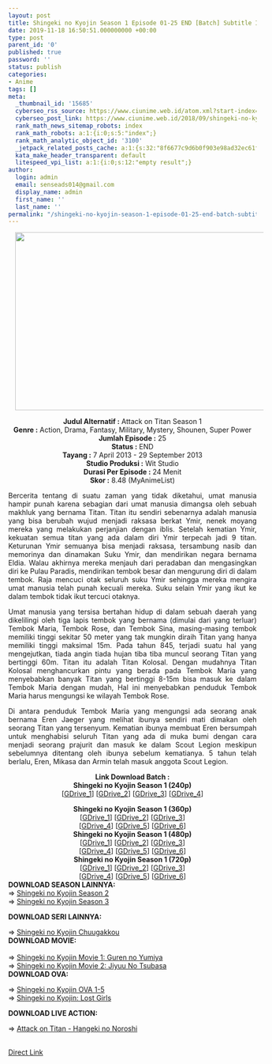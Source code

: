 ```yaml
---
layout: post
title: Shingeki no Kyojin Season 1 Episode 01-25 END [Batch] Subtitle Indonesia
date: 2019-11-18 16:50:51.000000000 +00:00
type: post
parent_id: '0'
published: true
password: ''
status: publish
categories:
- Anime
tags: []
meta:
  _thumbnail_id: '15685'
  cyberseo_rss_source: https://www.ciunime.web.id/atom.xml?start-index=3301&max-results=150
  cyberseo_post_link: https://www.ciunime.web.id/2018/09/shingeki-no-kyojin-season-1-episode-01.html
  rank_math_news_sitemap_robots: index
  rank_math_robots: a:1:{i:0;s:5:"index";}
  rank_math_analytic_object_id: '3100'
  _jetpack_related_posts_cache: a:1:{s:32:"8f6677c9d6b0f903e98ad32ec61f8deb";a:2:{s:7:"expires";i:1653282220;s:7:"payload";a:3:{i:0;a:1:{s:2:"id";i:25977;}i:1;a:1:{s:2:"id";i:25983;}i:2;a:1:{s:2:"id";i:25979;}}}}
  kata_make_header_transparent: default
  litespeed_vpi_list: a:1:{i:0;s:12:"empty result";}
author:
  login: admin
  email: senseads014@gmail.com
  display_name: admin
  first_name: ''
  last_name: ''
permalink: "/shingeki-no-kyojin-season-1-episode-01-25-end-batch-subtitle-indonesia/"
---
```

<div class="separator" style="clear: both; text-align: center;"><a href="https://4.bp.blogspot.com/-j-UT9UW4uQ0/XAd7vRb64qI/AAAAAAAADUU/pnlN82xikQEWBWmmGnZLlB7siIcMQtLNgCLcBGAs/s1600/Shingeki%2Bno%2BKyojin%2BSeason%2B1%2B-%2BCiunime.png" imageanchor="1" style="margin-left: 1em; margin-right: 1em;"><img border="0" data-original-height="720" data-original-width="1280" height="360" src="{{ site.baseurl }}/assets/2019/11/Shingeki%2Bno%2BKyojin%2BSeason%2B1%2B-%2BCiunime.png" width="640" /></a></div>
<p>
<div style="text-align: center;"><b><b>Judul </b>Alternatif :</b>&nbsp;Attack on Titan Season 1</div>
<div style="text-align: center;"><b>Genre :</b> Action, Drama, Fantasy, Military, Mystery, Shounen, Super Power</div>
<div style="text-align: center;"><b>Jumlah Episode :</b>&nbsp;25</div>
<div style="text-align: center;"><b>Status :</b>&nbsp;END</div>
<div style="text-align: center;"><b>Tayang :</b>&nbsp;7 April 2013 - 29 September 2013</div>
<div style="text-align: center;"><b>Studio Produksi :</b>&nbsp;Wit Studio</div>
<div style="text-align: center;"><b>Durasi Per Episode :</b>&nbsp;24 Menit</div>
<div style="text-align: center;"><b>Skor :</b>&nbsp;8.48 (MyAnimeList)</div>
<p>
<div style="text-align: justify;">Bercerita tentang di suatu zaman yang tidak diketahui, umat manusia hampir punah karena sebagian dari umat manusia dimangsa oleh sebuah makhluk yang bernama Titan. Titan itu sendiri sebenarnya adalah manusia yang bisa berubah wujud menjadi raksasa berkat Ymir, nenek moyang mereka yang melakukan perjanjian dengan iblis. Setelah kematian Ymir, kekuatan semua titan yang ada dalam diri Ymir terpecah jadi 9 titan. Keturunan Ymir semuanya bisa menjadi raksasa, tersambung nasib dan memorinya dan dinamakan Suku Ymir, dan mendirikan negara bernama Eldia. Walau akhirnya mereka menjauh dari peradaban dan mengasingkan diri ke Pulau Paradis, mendirikan tembok besar dan mengurung diri di dalam tembok. Raja mencuci otak seluruh suku Ymir sehingga mereka mengira umat manusia telah punah kecuali mereka. Suku selain Ymir yang ikut ke dalam tembok tidak ikut tercuci otaknya.</p>
<p>Umat manusia yang tersisa bertahan hidup di dalam sebuah daerah yang dikelilingi oleh tiga lapis tembok yang bernama (dimulai dari yang terluar) Tembok Maria, Tembok Rose, dan Tembok Sina, masing-masing tembok memiliki tinggi sekitar 50 meter yang tak mungkin diraih Titan yang hanya memiliki tinggi maksimal 15m. Pada tahun 845, terjadi suatu hal yang mengejutkan, tiada angin tiada hujan tiba tiba muncul seorang Titan yang bertinggi 60m. Titan itu adalah Titan Kolosal. Dengan mudahnya Titan Kolosal menghancurkan pintu yang berada pada Tembok Maria yang menyebabkan banyak Titan yang bertinggi 8-15m bisa masuk ke dalam Tembok Maria dengan mudah, Hal ini menyebabkan penduduk Tembok Maria harus mengungsi ke wilayah Tembok Rose.</p></div>
<div style="text-align: justify;">Di antara penduduk Tembok Maria yang mengungsi ada seorang anak bernama Eren Jaeger yang melihat ibunya sendiri mati dimakan oleh seorang Titan yang tersenyum. Kematian ibunya membuat Eren bersumpah untuk menghabisi seluruh Titan yang ada di muka bumi dengan cara menjadi seorang prajurit dan masuk ke dalam Scout Legion meskipun sebelumnya ditentang oleh ibunya sebelum kematianya. 5 tahun telah berlalu, Eren, Mikasa dan Armin telah masuk anggota Scout Legion.</p>
<p>
<div style="text-align: center;"><b>Link Download Batch :</b></div>
<div style="text-align: center;">
<div style="text-align: center;">
<div style="text-align: center;"><b>Shingeki no Kyojin Season 1 (240p)</b></div>
<div style="text-align: center;">[<a href="https://docs.google.com/uc?export=download&amp;id=1P8u6BbvpJ9cduzeGhVzNlwp8KCef0ivF" target="_blank" rel="noopener">GDrive_1</a>] [<a href="https://docs.google.com/uc?export=download&amp;id=14Ysp4q8SRxdRioKyKwvdmcQXSc229MTu" target="_blank" rel="noopener">GDrive_2</a>]&nbsp;[<a href="https://drive.google.com/uc?export=download&amp;id=1aXWDZvnjNzjx3WYLelS5x_ZocGjTbdeK" target="_blank" rel="noopener">GDrive_3</a>] [<a href="https://drive.google.com/uc?export=download&amp;id=10NQdAZrmX3KgOPzJFkZ9OqRtnJ12lc9m" target="_blank" rel="noopener">GDrive_4</a>]</p>
</div>
<div style="text-align: center;"><b>Shingeki no Kyojin Season 1 (360p)</b></div>
<div style="text-align: center;">[<a href="https://drive.google.com/uc?export=download&amp;id=1Qt-pxb8F2RRyjuFmYkWzS6YazZe0MIFo" target="_blank" rel="noopener">GDrive_1</a>] [<a href="https://docs.google.com/uc?export=download&amp;id=1wFi670mUyeM-V_Kbc7ANL7np_uu-BaaW" target="_blank" rel="noopener">GDrive_2</a>] [<a href="https://docs.google.com/uc?export=download&amp;id=1Eo4CfZ5MP80PyP_Wmk4Hcrfp-ZI8Bxcb" target="_blank" rel="noopener">GDrive_3</a>]<br />[<a href="https://drive.google.com/uc?export=download&amp;id=16dGdcTYY5a7dihyOPziZ1VPM9wt1uav5" target="_blank" rel="noopener">GDrive_4</a>] [<a href="https://drive.google.com/uc?export=download&amp;id=1-K-JDwIo_c3rvqUZEpdhyintx7SeOMn7" target="_blank" rel="noopener">GDrive_5</a>] [<a href="https://drive.google.com/uc?export=download&amp;id=1mJIdT_ViRKme6T-hnwpyD88ab79fy5iT" target="_blank" rel="noopener">GDrive_6</a>]</div>
<div style="text-align: center;"></div>
<div style="text-align: center;"><b>Shingeki no Kyojin Season 1 (480p)</b><br />[<a href="https://drive.google.com/uc?id=1fMDxRXzr6Nw5oRbDlPn8KFE984iJxtxe" target="_blank" rel="noopener">GDrive_1</a>] [<a href="https://drive.google.com/uc?export=download&amp;id=0B_dqGy9Gl1_eaFd5UllhVUNGSkU" target="_blank" rel="noopener">GDrive_2</a>] [<a href="https://drive.google.com/uc?export=download&amp;id=1vwj5FWOhzM2Sk4GaVgCzANCS866tjfMS" target="_blank" rel="noopener">GDrive_3</a>]<br />[<a href="https://drive.google.com/uc?export=download&amp;id=1LxABW_bTLdz726RoVFcYT6yFxx4Zs1Zz" target="_blank" rel="noopener">GDrive_4</a>] [<a href="https://drive.google.com/uc?export=download&amp;id=1fcgjzo71onVib_hBEpLXRvMmDle9YuEe" target="_blank" rel="noopener">GDrive_5</a>] [<a href="https://drive.google.com/uc?export=download&amp;id=1gH5qofhK5SeN8wAFxIjg5wi1I2cmQSJz" target="_blank" rel="noopener">GDrive_6</a>]</div>
<div style="text-align: center;">
<div style="text-align: center;"></div>
<div style="text-align: center;"><b>Shingeki no Kyojin Season 1 (720p)</b><br />[<a href="https://drive.google.com/uc?export=download&amp;id=0B6DAkZ9A8gu9UFlVSTliLVhJbGs" target="_blank" rel="noopener">GDrive_1</a>] [<a href="https://drive.google.com/uc?export=download&amp;id=1c3uwc202PTMKD33ad2K1I-7zJfGONGb4" target="_blank" rel="noopener">GDrive_2</a>] [<a href="https://drive.google.com/uc?export=download&amp;id=1CR2I9c-fEbhPSH4VQlZJNguyS-Mf-tJq" target="_blank" rel="noopener">GDrive_3</a>]<br />[<a href="https://drive.google.com/uc?export=download&amp;id=1H08Avd1oOxg7E4d7yhSXZIlCfgF8C8IY" target="_blank" rel="noopener">GDrive_4</a>] [<a href="https://drive.google.com/uc?export=download&amp;id=1L4k60XILYJO_9Pr1EEFQk2DPIZ9fW_HQ" target="_blank" rel="noopener">GDrive_5</a>] [<a href="https://drive.google.com/uc?export=download&amp;id=1pNrKXK3nTkdzDP0m2vjkONscyIlHNf4J" target="_blank" rel="noopener">GDrive_6</a>]</div>
</div>
</div>
<div style="text-align: center;">
<div style="text-align: justify;">
<div style="text-align: left;"></div>
<div style="text-align: left;"><b>DOWNLOAD&nbsp;</b><b>SEASON LAINNYA</b><b>:</b></div>
<div style="text-align: left;"></div>
<div style="text-align: left;">=&gt;&nbsp;<a href="https://www.ciunime.web.id/2018/09/shingeki-no-kyojin-season-2-episode-01.html" target="_blank" rel="noopener">Shingeki no Kyojin Season 2</a></div>
<div style="text-align: left;">=&gt;&nbsp;<a href="https://www.ciunime.web.id/2019/07/shingeki-no-kyojin-season-3-episode-01.html" target="_blank" rel="noopener">Shingeki no Kyojin Season 3</a></p>
<p><b>DOWNLOAD SERI LAINNYA:</b></p>
</div>
<div style="text-align: left;">=&gt;&nbsp;<a href="https://www.ciunime.web.id/2018/09/shingeki-no-kyojin-chuugakkou-episode.html" target="_blank" rel="noopener">Shingeki no Kyojin Chuugakkou</a></div>
<div style="text-align: left;"></div>
<div style="text-align: left;"><b>DOWNLOAD MOVIE:</b></div>
<div style="text-align: left;"><b><br /></b></div>
<div style="text-align: left;">=&gt;&nbsp;<a href="https://www.ciunime.web.id/2018/09/shingeki-no-kyojin-movie-1-guren-no.html" target="_blank" rel="noopener">Shingeki no Kyojin Movie 1: Guren no Yumiya</a></div>
<div style="text-align: left;">=&gt;&nbsp;<a href="https://www.ciunime.web.id/2019/01/shingeki-no-kyojin-movie-2-jiyuu-no.html" target="_blank" rel="noopener">Shingeki no Kyojin Movie 2: Jiyuu No Tsubasa</a></div>
<div style="text-align: left;"><b>DOWNLOAD OVA:</b></p>
<p>=&gt;&nbsp;<a href="https://www.ciunime.web.id/2019/09/shingeki-no-kyojin-episode-01-05-end.html" target="_blank" rel="noopener">Shingeki no Kyojin OVA 1-5</a><br />=&gt;&nbsp;<a href="https://www.ciunime.web.id/2019/07/shingeki-no-kyojin-lost-girls-episode.html" target="_blank" rel="noopener">Shingeki no Kyojin: Lost Girls</a></p>
<p><b>DOWNLOAD LIVE ACTION:</b></p>
<p>=&gt;&nbsp;<a href="https://www.ciunime.web.id/2019/01/attack-on-titan-hangeki-no-noroshi-live.html">Attack on Titan - Hangeki no Noroshi</a><br /><br style="text-align: left;" /></div>
</div>
</div>
</div>
</div>
<link rel="stylesheet" href="https://cdnjs.cloudflare.com/ajax/libs/font-awesome/4.7.0/css/font-awesome.min.css" />
<div class="divbtn"> <a href="https://handymansurrender.com/fihup8buzv?key=94550f7ce39444073321dde3b8782f97" class="btn"><i class="fa fa-download"></i> Direct Link</a> </div>
